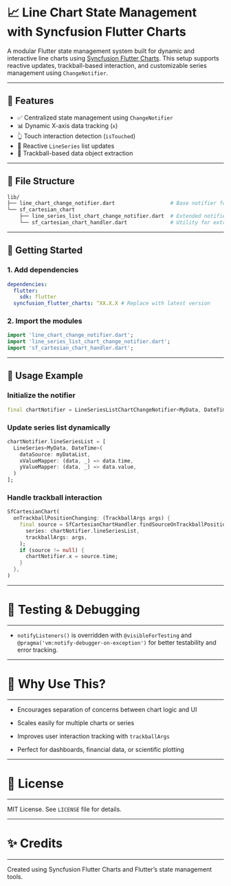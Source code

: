 # 📈 Line Chart State Management with Syncfusion Flutter Charts

A modular Flutter state management system built for dynamic and interactive line charts using [Syncfusion Flutter Charts](https://pub.dev/packages/syncfusion_flutter_charts). This setup supports reactive updates, trackball-based interaction, and customizable series management using `ChangeNotifier`.

---

## 🔧 Features

- ✅ Centralized state management using `ChangeNotifier`
- 📊 Dynamic X-axis data tracking (`x`)
- 👆 Touch interaction detection (`isTouched`)
- 🔁 Reactive `LineSeries` list updates
- 🎯 Trackball-based data object extraction

---

## 📁 File Structure

```bash
lib/
├── line_chart_change_notifier.dart                  # Base notifier for X-axis and touch state
└── sf_cartesian_chart
    ├── line_series_list_chart_change_notifier.dart  # Extended notifier with LineSeries list management
    └── sf_cartesian_chart_handler.dart              # Utility for extracting data from trackball
```

* * *

🚀 Getting Started
------------------

### 1\. Add dependencies

```yaml
dependencies:
  flutter:
    sdk: flutter
  syncfusion_flutter_charts: ^XX.X.X # Replace with latest version
```

### 2\. Import the modules

```dart
import 'line_chart_change_notifier.dart';
import 'line_series_list_chart_change_notifier.dart';
import 'sf_cartesian_chart_handler.dart';
```

* * *

🧩 Usage Example
----------------

### Initialize the notifier

```dart
final chartNotifier = LineSeriesListChartChangeNotifier<MyData, DateTime>(x: null);
```

### Update series list dynamically

```dart
chartNotifier.lineSeriesList = [
  LineSeries<MyData, DateTime>(
    dataSource: myDataList,
    xValueMapper: (data, _) => data.time,
    yValueMapper: (data, _) => data.value,
  )
];
```

### Handle trackball interaction

```dart
SfCartesianChart(
  onTrackballPositionChanging: (TrackballArgs args) {
    final source = SfCartesianChartHandler.findSourceOnTrackballPositionChanging<MyData, DateTime>(
      series: chartNotifier.lineSeriesList,
      trackballArgs: args,
    );
    if (source != null) {
      chartNotifier.x = source.time;
    }
  },
)
```

* * *

# 🧪 Testing & Debugging
----------------------

*   `notifyListeners()` is overridden with `@visibleForTesting` and `@pragma('vm:notify-debugger-on-exception')` for better testability and error tracking.


* * *

# 🧠 Why Use This?
----------------

*   Encourages separation of concerns between chart logic and UI

*   Scales easily for multiple charts or series

*   Improves user interaction tracking with `trackballArgs`

*   Perfect for dashboards, financial data, or scientific plotting


* * *

# 📜 License
----------

MIT License. See `LICENSE` file for details.

* * *

# ✨ Credits
---------

Created using Syncfusion Flutter Charts and Flutter’s state management tools.
